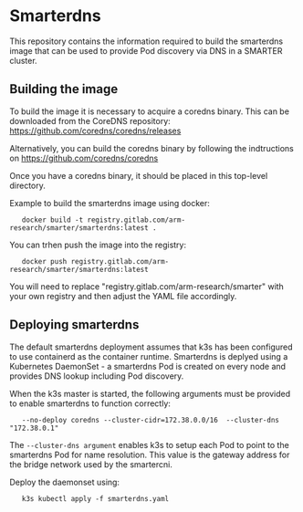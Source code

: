 # Smarterdns 

This repository contains the information required to build the smarterdns image that can be used to provide Pod discovery via DNS in a SMARTER cluster.

## Building the image
To build the image it is necessary to acquire a coredns binary. This can be downloaded from the CoreDNS repository: https://github.com/coredns/coredns/releases 

Alternatively, you can build the coredns binary by following the indtructions on https://github.com/coredns/coredns

Once you have a coredns binary, it should be placed in this top-level directory.

Example to build the smarterdns image using docker:

`   docker build -t registry.gitlab.com/arm-research/smarter/smarterdns:latest .`

You can trhen push the image into the registry:

`   docker push registry.gitlab.com/arm-research/smarter/smarterdns:latest`

You will need to replace "registry.gitlab.com/arm-research/smarter" with your own registry and then adjust the YAML file accordingly.


## Deploying smarterdns

The default smarterdns deployment assumes that k3s has been configured to use containerd as the container runtime. 
Smarterdns is deplyed using a Kubernetes DaemonSet - a smarterdns Pod is created on every node and provides DNS lookup including Pod discovery.

When the k3s master is started, the following arguments must be provided to enable smarterdns to function correctly:

`   --no-deploy coredns --cluster-cidr=172.38.0.0/16  --cluster-dns "172.38.0.1"`

The `--cluster-dns argument` enables k3s to setup each Pod to point to the smarterdns Pod for name resolution. This value is the gateway address for the bridge network used by the smartercni.


Deploy the daemonset using:

`   k3s kubectl apply -f smarterdns.yaml`



